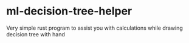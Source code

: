 # ml-decision-tree-helper
Very simple rust program to assist you with calculations while drawing decision tree with hand
